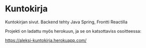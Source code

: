 # Kuntokirja
Kuntokirjan sivut. Backend tehty Java Spring, Frontti Reactilla

Projekti on ladattu myös herokuun, ja se on katsottaviss osoitteessa: 

https://aleksi-kuntokirja.herokuapp.com/
